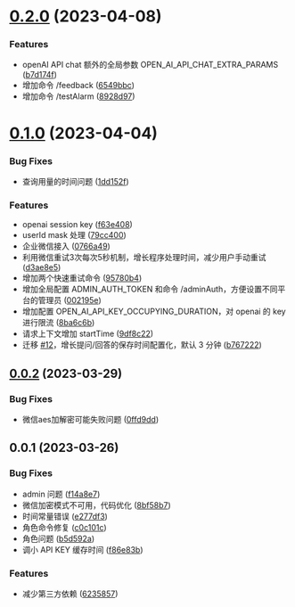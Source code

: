 # [0.2.0](https://github.com/ilyydy/cf-openai/compare/v0.1.0...v0.2.0) (2023-04-08)


### Features

* openAI API chat 额外的全局参数 OPEN_AI_API_CHAT_EXTRA_PARAMS ([b7d174f](https://github.com/ilyydy/cf-openai/commit/b7d174fdb4187218e96cbb263972241db5e4ff34))
* 增加命令 /feedback ([6549bbc](https://github.com/ilyydy/cf-openai/commit/6549bbc792cb87a113c01ffb6a44f8eba4b71666))
* 增加命令 /testAlarm ([8928d97](https://github.com/ilyydy/cf-openai/commit/8928d97d29469de98907fe0d868f485b65f15a18))



# [0.1.0](https://github.com/ilyydy/cf-openai/compare/v0.0.2...v0.1.0) (2023-04-04)


### Bug Fixes

* 查询用量的时间问题 ([1dd152f](https://github.com/ilyydy/cf-openai/commit/1dd152ff321dcc7a342dc6d488a1bc09259b3010))


### Features

* openai session key ([f63e408](https://github.com/ilyydy/cf-openai/commit/f63e4087023ca02e8c5969f5f013a961ed41a08d))
* userId mask 处理 ([79cc400](https://github.com/ilyydy/cf-openai/commit/79cc400307db8896d71cec3d6c7175e42cd0d756))
* 企业微信接入 ([0766a49](https://github.com/ilyydy/cf-openai/commit/0766a49cf92db54cb5c3c665578ee391859e6534))
* 利用微信重试3次每次5秒机制，增长程序处理时间，减少用户手动重试 ([d3ae8e5](https://github.com/ilyydy/cf-openai/commit/d3ae8e5dc86dd43ee546d6683c506cbad5dcd501))
* 增加两个快速重试命令 ([95780b4](https://github.com/ilyydy/cf-openai/commit/95780b4ffe10c0b4dfdf22ce8a3a946117d9bb02))
* 增加全局配置 ADMIN_AUTH_TOKEN 和命令 /adminAuth，方便设置不同平台的管理员 ([002195e](https://github.com/ilyydy/cf-openai/commit/002195ed8f58ac0b710af8a389325ce9c56793cc))
* 增加配置 OPEN_AI_API_KEY_OCCUPYING_DURATION，对 openai 的 key 进行限流 ([8ba6c6b](https://github.com/ilyydy/cf-openai/commit/8ba6c6bcf7ce4cc8af4f3c10a059d3700b5ebacc))
* 请求上下文增加 startTime ([9df8c22](https://github.com/ilyydy/cf-openai/commit/9df8c228d14951308e17008f9b3db305a6dc4b92))
* 迁移 [#12](https://github.com/ilyydy/cf-openai/issues/12)，增长提问/回答的保存时间配置化，默认 3 分钟 ([b767222](https://github.com/ilyydy/cf-openai/commit/b767222ac7d6e788abe266c48940b7c042cdda4c))



## [0.0.2](https://github.com/ilyydy/cf-openai/compare/v0.0.1...v0.0.2) (2023-03-29)


### Bug Fixes

* 微信aes加解密可能失败问题 ([0ffd9dd](https://github.com/ilyydy/cf-openai/commit/0ffd9ddb61bef16babb2b3a0879c3cb266bdeea8))



## 0.0.1 (2023-03-26)


### Bug Fixes

* admin 问题 ([f14a8e7](https://github.com/ilyydy/cf-openai/commit/f14a8e7e19cd24f08565410d999439a250beb752))
* 微信加密模式不可用，代码优化 ([8bf58b7](https://github.com/ilyydy/cf-openai/commit/8bf58b78642c9ee294af8b86dc234bdc56b53cea))
* 时间常量错误 ([e277df3](https://github.com/ilyydy/cf-openai/commit/e277df3eb12359ed4688043718f1a58e584edff3))
* 角色命令修复 ([c0c101c](https://github.com/ilyydy/cf-openai/commit/c0c101c6c14d814575c16990521d8332996b7676))
* 角色问题 ([b5d592a](https://github.com/ilyydy/cf-openai/commit/b5d592ac1735a127b66f8fd39f13f99f2f6f86b0))
* 调小 API KEY 缓存时间 ([f86e83b](https://github.com/ilyydy/cf-openai/commit/f86e83b8af28f7f4f1e2c10b1cbf47890497a866))


### Features

* 减少第三方依赖 ([6235857](https://github.com/ilyydy/cf-openai/commit/62358573b9705f4ca20518efdd2df668051547f6))



